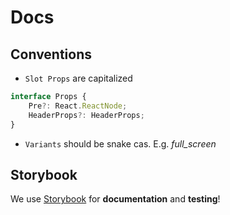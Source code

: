 # Docs

## Conventions

-   `Slot Props` are capitalized

```ts
interface Props {
    Pre?: React.ReactNode;
    HeaderProps?: HeaderProps;
}
```

-   `Variants` should be snake cas. E.g. _full_screen_

## Storybook

We use [Storybook](https://storybook.js.org/docs) for **documentation** and **testing**!

